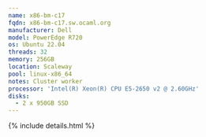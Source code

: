 ```yaml
---
name: x86-bm-c17
fqdn: x86-bm-c17.sw.ocaml.org
manufacturer: Dell
model: PowerEdge R720
os: Ubuntu 22.04
threads: 32
memory: 256GB
location: Scaleway
pool: linux-x86_64
notes: Cluster worker
processor: 'Intel(R) Xeon(R) CPU E5-2650 v2 @ 2.60GHz'
disks:
  - 2 x 950GB SSD
---
```

{% include details.html %} 
